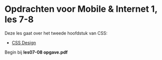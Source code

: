 # Opdrachten voor Mobile & Internet 1, les 7-8 

Deze les gaat over het tweede hoofdstuk van CSS: 

- [CSS Design](https://rogiervdl.github.io/CSS-course/02_design.html#/)

Begin bij **les07-08 opgave.pdf**